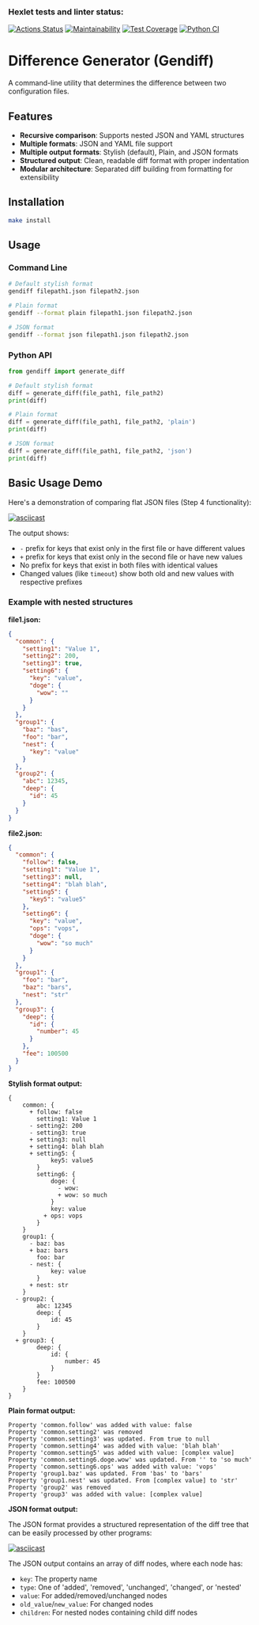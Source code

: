 ### Hexlet tests and linter status:
[![Actions Status](https://github.com/shtoporrr/python-project-50/actions/workflows/hexlet-check.yml/badge.svg)](https://github.com/shtoporrr/python-project-50/actions)
[![Maintainability](https://qlty.sh/badges/e6e05074-620c-46f8-a1da-8e3ea73cb832/maintainability.svg)](https://qlty.sh/gh/shtoporrr/projects/python-project-50)
[![Test Coverage](https://qlty.sh/badges/e6e05074-620c-46f8-a1da-8e3ea73cb832/test_coverage.svg)](https://qlty.sh/gh/shtoporrr/projects/python-project-50)
[![Python CI](https://github.com/shtoporrr/python-project-50/actions/workflows/python-ci.yml/badge.svg)](https://github.com/shtoporrr/python-project-50/actions/workflows/python-ci.yml)

# Difference Generator (Gendiff)

A command-line utility that determines the difference between two configuration files.

## Features

- **Recursive comparison**: Supports nested JSON and YAML structures
- **Multiple formats**: JSON and YAML file support
- **Multiple output formats**: Stylish (default), Plain, and JSON formats
- **Structured output**: Clean, readable diff format with proper indentation
- **Modular architecture**: Separated diff building from formatting for extensibility

## Installation

```bash
make install
```

## Usage

### Command Line

```bash
# Default stylish format
gendiff filepath1.json filepath2.json

# Plain format
gendiff --format plain filepath1.json filepath2.json

# JSON format
gendiff --format json filepath1.json filepath2.json
```

### Python API

```python
from gendiff import generate_diff

# Default stylish format
diff = generate_diff(file_path1, file_path2)
print(diff)

# Plain format
diff = generate_diff(file_path1, file_path2, 'plain')
print(diff)

# JSON format
diff = generate_diff(file_path1, file_path2, 'json')
print(diff)
```

## Basic Usage Demo

Here's a demonstration of comparing flat JSON files (Step 4 functionality):

[![asciicast](https://asciinema.org/a/1N7W4roY1Le6h4TRfb0b45pxJ.svg)](https://asciinema.org/a/1N7W4roY1Le6h4TRfb0b45pxJ)

The output shows:
- `-` prefix for keys that exist only in the first file or have different values
- `+` prefix for keys that exist only in the second file or have new values  
- No prefix for keys that exist in both files with identical values
- Changed values (like `timeout`) show both old and new values with respective prefixes

### Example with nested structures

**file1.json:**
```json
{
  "common": {
    "setting1": "Value 1",
    "setting2": 200,
    "setting3": true,
    "setting6": {
      "key": "value",
      "doge": {
        "wow": ""
      }
    }
  },
  "group1": {
    "baz": "bas",
    "foo": "bar",
    "nest": {
      "key": "value"
    }
  },
  "group2": {
    "abc": 12345,
    "deep": {
      "id": 45
    }
  }
}
```

**file2.json:**
```json
{
  "common": {
    "follow": false,
    "setting1": "Value 1",
    "setting3": null,
    "setting4": "blah blah",
    "setting5": {
      "key5": "value5"
    },
    "setting6": {
      "key": "value",
      "ops": "vops",
      "doge": {
        "wow": "so much"
      }
    }
  },
  "group1": {
    "foo": "bar",
    "baz": "bars",
    "nest": "str"
  },
  "group3": {
    "deep": {
      "id": {
        "number": 45
      }
    },
    "fee": 100500
  }
}
```

**Stylish format output:**
```
{
    common: {
      + follow: false
        setting1: Value 1
      - setting2: 200
      - setting3: true
      + setting3: null
      + setting4: blah blah
      + setting5: {
            key5: value5
        }
        setting6: {
            doge: {
              - wow: 
              + wow: so much
            }
            key: value
          + ops: vops
        }
    }
    group1: {
      - baz: bas
      + baz: bars
        foo: bar
      - nest: {
            key: value
        }
      + nest: str
    }
  - group2: {
        abc: 12345
        deep: {
            id: 45
        }
    }
  + group3: {
        deep: {
            id: {
                number: 45
            }
        }
        fee: 100500
    }
}
```

**Plain format output:**
```
Property 'common.follow' was added with value: false
Property 'common.setting2' was removed
Property 'common.setting3' was updated. From true to null
Property 'common.setting4' was added with value: 'blah blah'
Property 'common.setting5' was added with value: [complex value]
Property 'common.setting6.doge.wow' was updated. From '' to 'so much'
Property 'common.setting6.ops' was added with value: 'vops'
Property 'group1.baz' was updated. From 'bas' to 'bars'
Property 'group1.nest' was updated. From [complex value] to 'str'
Property 'group2' was removed
Property 'group3' was added with value: [complex value]
```

**JSON format output:**

The JSON format provides a structured representation of the diff tree that can be easily processed by other programs:

[![asciicast](https://asciinema.org/a/AS6wAwOC3QfAukOAFu87xxae5.svg)](https://asciinema.org/a/AS6wAwOC3QfAukOAFu87xxae5)

The JSON output contains an array of diff nodes, where each node has:
- `key`: The property name
- `type`: One of 'added', 'removed', 'unchanged', 'changed', or 'nested'
- `value`: For added/removed/unchanged nodes
- `old_value`/`new_value`: For changed nodes
- `children`: For nested nodes containing child diff nodes